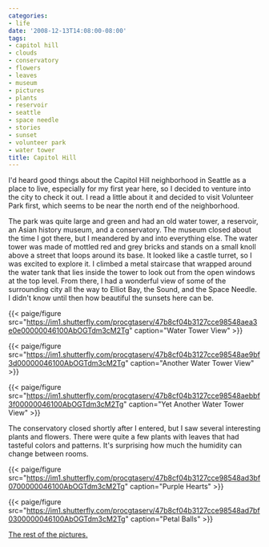 ```yaml
---
categories:
- life
date: '2008-12-13T14:08:00-08:00'
tags:
- capitol hill
- clouds
- conservatory
- flowers
- leaves
- museum
- pictures
- plants
- reservoir
- seattle
- space needle
- stories
- sunset
- volunteer park
- water tower
title: Capitol Hill
---
```


I'd heard good things about the Capitol Hill neighborhood in Seattle as a place to live, especially for my first year here, so I decided to venture into the city to check it out. I read a little about it and decided to visit Volunteer Park first, which seems to be near the north end of the neighborhood.

The park was quite large and green and had an old water tower, a reservoir, an Asian history museum, and a conservatory. The museum closed about the time I got there, but I meandered by and into everything else. The water tower was made of mottled red and grey bricks and stands on a small knoll above a street that loops around its base. It looked like a castle turret, so I was excited to explore it. I climbed a metal staircase that wrapped around the water tank that lies inside the tower to look out from the open windows at the top level. From there, I had a wonderful view of some of the surrounding city all the way to Elliot Bay, the Sound, and the Space Needle. I didn't know until then how beautiful the sunsets here can be.

{{< paige/figure src="https://im1.shutterfly.com/procgtaserv/47b8cf04b3127cce98548aea3e0e00000046100AbOGTdm3cM2Tg" caption="Water Tower View" >}}

{{< paige/figure src="https://im1.shutterfly.com/procgtaserv/47b8cf04b3127cce98548ae9bf3d00000046100AbOGTdm3cM2Tg" caption="Another Water Tower View" >}}

{{< paige/figure src="https://im1.shutterfly.com/procgtaserv/47b8cf04b3127cce98548aebbf3f00000046100AbOGTdm3cM2Tg" caption="Yet Another Water Tower View" >}}

The conservatory closed shortly after I entered, but I saw several interesting plants and flowers. There were quite a few plants with leaves that had tasteful colors and patterns. It's surprising how much the humidity can change between rooms.

{{< paige/figure src="https://im1.shutterfly.com/procgtaserv/47b8cf04b3127cce98548ad3bf0700000046100AbOGTdm3cM2Tg" caption="Purple Hearts" >}}

{{< paige/figure src="https://im1.shutterfly.com/procgtaserv/47b8cf04b3127cce98548ad7bf0300000046100AbOGTdm3cM2Tg" caption="Petal Balls" >}}

[The rest of the pictures.](https://faught.shutterfly.com/166)

